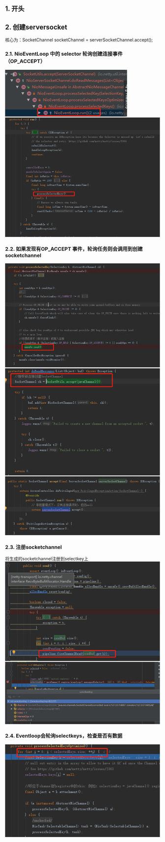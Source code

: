 ## 1. 开头  

## 2. 创建serversocket
核心为：SocketChannel socketChannel = serverSocketChannel.accept();
### 2.1. NioEventLoop 中的 selector 轮询创建连接事件（OP_ACCEPT）  
![](图片11.png)  
![](图片12.png)    

### 2.2. 如果发现有OP_ACCEPT  事件，轮询任务则会调用到创建socketchannel  
![](图片13.png)     
![](图片14.png)  
![](图片15.png)  

### 2.3. 注册socketchannel
将生成的socketchannel注册到selectkey上  
![](图片16.png)    
![](图片17.png)     
### 2.4.  Eventloop会轮询selectkeys，检查是否有数据  
![](图片18.png)    